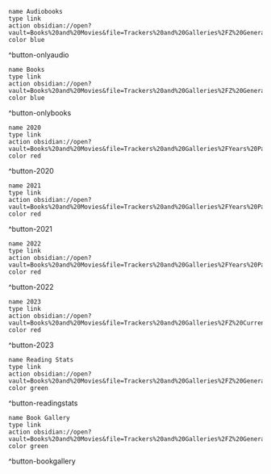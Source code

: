 ```button
name Audiobooks
type link
action obsidian://open?vault=Books%20and%20Movies&file=Trackers%20and%20Galleries%2FZ%20General%2FAll%20Audiobooks
color blue
```
^button-onlyaudio

```button
name Books
type link
action obsidian://open?vault=Books%20and%20Movies&file=Trackers%20and%20Galleries%2FZ%20General%2FAll%20Books
color blue
```
^button-onlybooks

```button
name 2020
type link
action obsidian://open?vault=Books%20and%20Movies&file=Trackers%20and%20Galleries%2FYears%20Past%2F2020
color red
```
^button-2020

```button
name 2021
type link
action obsidian://open?vault=Books%20and%20Movies&file=Trackers%20and%20Galleries%2FYears%20Past%2F2021
color red
```
^button-2021

```button
name 2022
type link
action obsidian://open?vault=Books%20and%20Movies&file=Trackers%20and%20Galleries%2FYears%20Past%2F2022
color red
```
^button-2022

```button
name 2023
type link
action obsidian://open?vault=Books%20and%20Movies&file=Trackers%20and%20Galleries%2FZ%20Current%2F2023
color red
```
^button-2023

```button
name Reading Stats
type link
action obsidian://open?vault=Books%20and%20Movies&file=Trackers%20and%20Galleries%2FZ%20General%2FReading%20Stats
color green
```
^button-readingstats

```button
name Book Gallery
type link
action obsidian://open?vault=Books%20and%20Movies&file=Trackers%20and%20Galleries%2FZ%20General%2FBook%20Gallery%20since%202020
color green
```
^button-bookgallery

